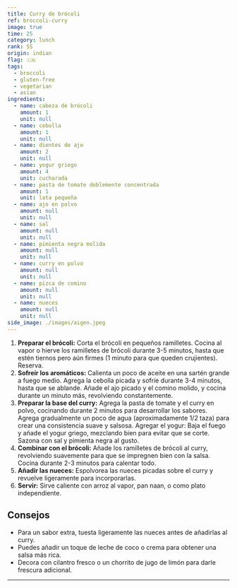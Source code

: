 ```yaml
---
title: Curry de brócoli
ref: broccoli-curry
image: true
time: 25
category: lunch
rank: SS
origin: indian
flag: 🇮🇳
tags:
  - broccoli
  - gluten-free
  - vegetarian
  - asian
ingredients:
  - name: cabeza de brócoli
    amount: 1
    unit: null
  - name: cebolla
    amount: 1
    unit: null
  - name: dientes de ajo
    amount: 2
    unit: null
  - name: yogur griego
    amount: 4
    unit: cucharada
  - name: pasta de tomate doblemente concentrada
    amount: 1
    unit: lata pequeña
  - name: ajo en polvo
    amount: null
    unit: null
  - name: sal
    amount: null
    unit: null
  - name: pimienta negra molida
    amount: null
    unit: null
  - name: curry en polvo
    amount: null
    unit: null
  - name: pizca de comino
    amount: null
    unit: null
  - name: nueces
    amount: null
    unit: null
side_image: ./images/aigen.jpeg
---
```


1. **Preparar el brócoli:** Corta el brócoli en pequeños ramilletes. Cocina al vapor o hierve los ramilletes de brócoli durante 3-5 minutos, hasta que estén tiernos pero aún firmes (1 minuto para que queden crujientes). Reserva.
2. **Sofreír los aromáticos:** Calienta un poco de aceite en una sartén grande a fuego medio. Agrega la cebolla picada y sofríe durante 3-4 minutos, hasta que se ablande. Añade el ajo picado y el comino molido, y cocina durante un minuto más, revolviendo constantemente.
3. **Preparar la base del curry:** Agrega la pasta de tomate y el curry en polvo, cocinando durante 2 minutos para desarrollar los sabores. Agrega gradualmente un poco de agua (aproximadamente 1/2 taza) para crear una consistencia suave y salsosa.
   Agregar el yogur: Baja el fuego y añade el yogur griego, mezclando bien para evitar que se corte. Sazona con sal y pimienta negra al gusto.
4. **Combinar con el brócoli:** Añade los ramilletes de brócoli al curry, revolviendo suavemente para que se impregnen bien con la salsa. Cocina durante 2-3 minutos para calentar todo.
5. **Añadir las nueces:** Espolvorea las nueces picadas sobre el curry y revuelve ligeramente para incorporarlas.
6. **Servir:** Sirve caliente con arroz al vapor, pan naan, o como plato independiente.

## Consejos
- Para un sabor extra, tuesta ligeramente las nueces antes de añadirlas al curry.
- Puedes añadir un toque de leche de coco o crema para obtener una salsa más rica.
- Decora con cilantro fresco o un chorrito de jugo de limón para darle frescura adicional.

---
